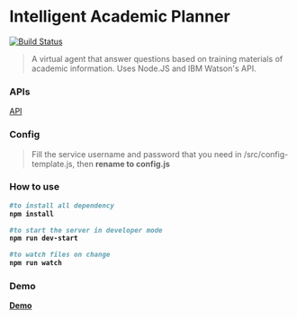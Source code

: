 # Intelligent Academic Planner

[![Build Status](https://travis-ci.com/viane/Intelligent-Academic-Planner.svg?token=XgfkcuxVwTbc4rLjo63E&branch=master)](https://travis-ci.com/viane/Intelligent-Academic-Planner)

>A virtual agent that answer questions based on training materials of academic information. Uses Node.JS and IBM Watson's API.

### APIs

[API](https://viane.github.io/Intelligent-Academic-Advisor/)

### Config

>Fill the service username and password that you need in /src/config-template.js, then <b>rename<b> to config.js

### How to use

```bash
#to install all dependency
npm install

#to start the server in developer mode
npm run dev-start

#to watch files on change
npm run watch
```
### Demo
[Demo](https://intelligent-student-advisor.herokuapp.com/)
